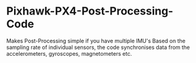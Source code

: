 # Pixhawk-PX4-Post-Processing-Code
Makes Post-Processing simple if you have multiple IMU's
Based on the sampling rate of individual sensors, the code synchronises data from 
the accelerometers, gyroscopes, magnetometers etc. 
